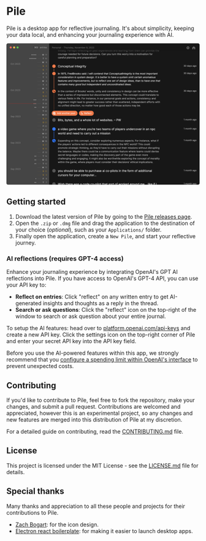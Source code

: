 # Pile

Pile is a desktop app for reflective journaling. It's about simplicity, keeping your data local, and enhancing your journaling experience with AI.

![Pile app screenshot](./assets/cover.png)

## Getting started

1. Download the latest version of Pile by going to the [Pile releases page](https://github.com/UdaraJay/Pile/releases/).
2. Open the `.zip` or `.dmg` file and drag the application to the destination of your choice (_optional_), such as your `Applications/` folder.
3. Finally open the application, create a `New Pile`, and start your reflective journey.

### AI reflections (requires GPT-4 access)

Enhance your journaling experience by integrating OpenAI's GPT AI reflections into Pile. If you have access to OpenAI's GPT-4 API, you can use your API key to:

- **Reflect on entries**: Click "reflect" on any written entry to get AI-generated insights and thoughts as a reply in the thread.
- **Search or ask questions**: Click the "reflect" icon on the top-right of the window to search or ask question about your entire journal.

To setup the AI features: head over to [platform.openai.com/api-keys](https://platform.openai.com/api-keys) and create a new API key. Click the settings icon on the top-right corner of Pile and enter your secret API key into the API key field. 

Before you use the AI-powered features within this app, we strongly recommend that you [configure a spending limit within OpenAI's interface](https://platform.openai.com/account/limits) to prevent unexpected costs.

## Contributing

If you'd like to contribute to Pile, feel free to fork the repository, make your changes, and submit a pull request. Contributions are welcomed and appreciated, however this is an experimental project, so any changes and new features are merged into this distribution of Pile at my discretion.

For a detailed guide on contributing, read the [CONTRIBUTING.md](CONTRIBUTING.md) file.

## License

This project is licensed under the MIT License - see the [LICENSE.md](LICENSE.md) file for details.

## Special thanks

Many thanks and appreciation to all these people and projects for their contributions to Pile.

- [Zach Bogart](https://twitter.com/zachbogart): for the icon design.
- [Electron react boilerplate](https://github.com/electron-react-boilerplate/electron-react-boilerplate): for making it easier to launch desktop apps.
